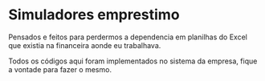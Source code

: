 # Simuladores emprestimo

Pensados e feitos para perdermos a dependencia em planilhas do Excel que existia na financeira aonde eu trabalhava.

Todos os códigos aqui foram implementados no sistema da empresa, fique a vontade para fazer o mesmo.

